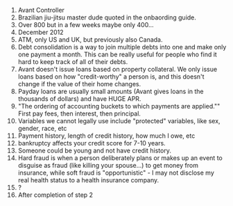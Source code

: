 1. Avant Controller
2. Brazilian jiu-jitsu master dude quoted in the onbaording guide.
3. Over 800 but in a few weeks maybe only 400...
4. December 2012
5. ATM, only US and UK, but previously also Canada.
6. Debt consolidation is a way to join multiple debts into one and make only one payment a month. This can be really useful for people who find it hard to keep track of all of their debts.
7. Avant doesn't issue loans based on property collateral. We only issue loans based on how "credit-worthy" a person is, and this doesn't change if the value of their home changes.
8. Payday loans are usually small amounts (Avant gives loans in the thousands of dollars) and have HUGE APR.
9. "The ordering of accounting buckets to which payments are applied.""  First pay fees, then interest, then principal.
10. Variables we cannot legally use include "protected" variables, like sex, gender, race, etc
11. Payment history, length of credit history, how much I owe, etc
12. bankruptcy affects your credit score for 7-10 years.
13. Someone could be young and not have credit history.
14. Hard fraud is when a person deliberately plans or makes up an event to disguise as fraud (like killing your spouse...) to get money from insurance, while soft fraud is "opportunistic" - I may not disclose my real health status to a health insurance company.
15. ?
16. After completion of step 2